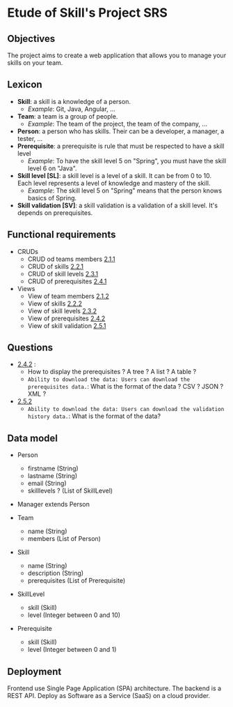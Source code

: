 # Etude of Skill's Project SRS

## Objectives

The project aims to create a web application that allows you to manage your skills on your team.

## Lexicon

- **Skill**: a skill is a knowledge of a person.
  - *Example*: Git, Java, Angular, ...
- **Team**: a team is a group of people.
  - *Example*: The team of the project, the team of the company, ...
- **Person**: a person who has skills. Their can be a developer, a manager, a tester, ...
- **Prerequisite**: a prerequisite is rule that must be respected to have a skill level
  - *Example*: To have the skill level 5 on "Spring", you must have the skill level 6 on "Java".
- **Skill level [SL]**: a skill level is a level of a skill. It can be from 0 to 10. Each level represents a level of knowledge and mastery of the skill.
  - *Example*: The skill level 5 on "Spring" means that the person knows basics of Spring.
- **Skill validation [SV]**: a skill validation is a validation of a skill level. It's depends on prerequisites.

## Functional requirements
* CRUDs
  * CRUD od teams members [2.1.1](../SRS.md#__211-ability-to-add-edit-and-delete-team-members__)
  * CRUD of skills [2.2.1](../SRS.md#__221-ability-to-add-edit-and-delete-skills__)
  * CRUD of skill levels [2.3.1](../SRS.md#__231-ability-to-add-edit-and-delete-skill-levels__)
  * CRUD of prerequisites [2.4.1](../SRS.md#__241-ability-to-add-edit-and-delete-prerequisites__)
* Views
  * View of team members [2.1.2](../SRS.md#__212-view-of-team-members__)
  * View of skills [2.2.2](../SRS.md#__222-view-of-skills__)
  * View of skill levels [2.3.2](../SRS.md#__232-view-of-skill-levels__)
  * View of prerequisites [2.4.2](../SRS.md#__242-view-of-prerequisites__)
  * View of skill validation [2.5.1](../SRS.md#__251-view-of-skill-validation__)


## Questions
* [2.4.2](../SRS.md#__242-view-of-prerequisites__) : 
  * How to display the prerequisites ? A tree ? A list ? A table ?
  * `Ability to download the data: Users can download the prerequisites data.`: What is the format of the data ? CSV ? JSON ? XML ?
* [2.5.2](../SRS.md#__252-ability-to-view-validation-history__) 
    * `Ability to download the data: Users can download the validation history data.`: What is the format of the data?

## Data model

* Person
  * firstname (String)
  * lastname (String)
  * email (String)
  * skilllevels ? (List of SkillLevel)

* Manager extends Person


* Team
  * name (String)
  * members (List of Person)

* Skill
  * name (String)
  * description (String)
  * prerequisites (List of Prerequisite)

* SkillLevel
  * skill (Skill)
  * level (Integer between 0 and 10)

* Prerequisite
  * skill (Skill)
  * level (Integer between 0 and 1)


## Deployment

Frontend use Single Page Application (SPA) architecture. The backend is a REST API.
Deploy as Software as a Service (SaaS) on a cloud provider.
